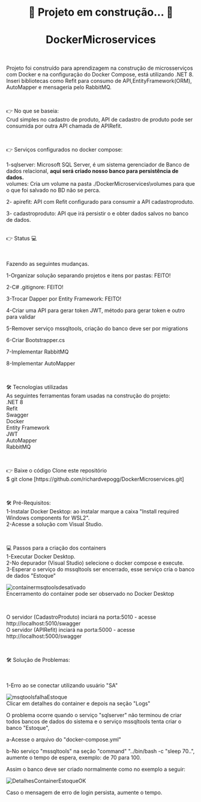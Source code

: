 <h1 align="center">🚧 Projeto em construção... 🚧</h1>

<h1 align="center">DockerMicroservices</h1> 

<br>
<p>Projeto foi construído para aprendizagem na construção de microsserviços com Docker e na configuração do Docker Compose, está utilizando .NET 8.
Inseri bibliotecas como Refit para consumo de API,EntityFramework(ORM), AutoMapper e mensageria pelo RabbitMQ.</p>
<br>

<p> 👉 No que se baseia:
<br>
Crud simples no cadastro de produto, API de cadastro de produto pode ser consumida por outra API chamada de APIRefit.</p>
<br>

<p>👉 Serviços configurados no docker compose:
<br>
<br>
1-sqlserver: Microsoft SQL Server, é um sistema gerenciador de Banco de dados relacional, <b>aqui será criado nosso banco para persistência de dados.</b>
<br>
volumes: Cria um volume na pasta ./DockerMicroservices\volumes para que o que foi salvado no BD não se perca.
<br> 

2- apirefit: API com Refit configurado para consumir a API cadastroproduto.
<br>

3- cadastroproduto: API que irá persistir o e obter dados salvos no banco de dados.
<br>
<br>
<p>👉 Status 💻</p>
<br>
<p>Fazendo as seguintes mudanças.</p>
<p>1-Organizar solução separando projetos e itens por pastas: FEITO!</p>
<p>2-C# .gitignore: FEITO!</p>
<p>3-Trocar Dapper por Entity Framework: FEITO!</p>
<p>4-Criar uma API para gerar token JWT, método para gerar token e outro para validar</p>
<p>5-Remover serviço mssqltools, criação do banco deve ser por migrations</p>
<p>6-Criar Bootstrapper.cs</p>
<p>7-Implementar RabbitMQ</p>
<p>8-Implementar AutoMapper</p>
<br>

<p>🛠 Tecnologias utilizadas
<br>
As seguintes ferramentas foram usadas na construção do projeto:
<br>
.NET 8
<br>
Refit
<br>
Swagger
<br>
Docker
<br>
Entity Framework
<br>
JWT
<br>
AutoMapper
<br>
RabbitMQ
</p>

<br>
<p>👉 Baixe o código
Clone este repositório
<br>
$ git clone [https://github.com/richardvepogg/DockerMicroservices.git]
</p>
<br>

<p>🛠 Pré-Requisitos:
<br>
1-Instalar Docker Desktop: ao instalar marque a caixa "Install required Windows components for WSL2".
<br>  
2-Acesse a solução com Visual Studio.</p>
<br>

<p>💻 Passos para a criação dos containers
<br>  
1-Executar Docker Desktop.
<br>  
2-No depurador (Visual Studio) selecione o docker compose e execute.
<br>  
3-Esperar o serviço do mssqltools ser encerrado, esse serviço cria o banco de dados "Estoque"
<br>
  
![containermsqtoolsdesativado](https://github.com/richardvepogg/DockerMicroservices/assets/34971908/6689093b-d90a-480c-9034-aceae314d54f)
<br>
Encerramento do container pode ser observado no Docker Desktop
</p>
<br>
<p>O servidor (CadastroProduto) inciará na porta:5010 - acesse http://localhost:5010/swagger
 
<br>  
O servidor (APIRefit) inciará na porta:5000 - acesse http://localhost:5000/swagger</p>
<br>

<p>🛠 Solução de Problemas:</p> 
<br>
<p>1-Erro ao se conectar utilizando usuário "SA"</p>

![msqtoolsfalhaEstoque](https://github.com/richardvepogg/DockerMicroservices/assets/34971908/0a6da006-ebbd-472d-8b54-7d2c73d07d04)
<br>
Clicar em detalhes do container e depois na seção "Logs"
<br>
<p>O problema ocorre quando o serviço "sqlserver" não terminou de criar todos bancos de dados do sistema e o serviço mssqltools tenta criar o banco "Estoque",
<br>
<p>a-Acesse o arquivo do "docker-compose.yml"</p>
<p>b-No serviço "mssqltools" na seção "command" "../bin/bash -c "sleep 70..", aumente o tempo de espera, exemplo: de 70 para 100.</p>
<p>Assim o banco deve ser criado normalmente como no exemplo a seguir:</p>

![DetalhesContainerEstoqueOK](https://github.com/richardvepogg/DockerMicroservices/assets/34971908/e8231b66-ee4c-48f1-b27d-124baae87098)

<p>Caso o mensagem de erro de login persista, aumente o tempo.<p>
